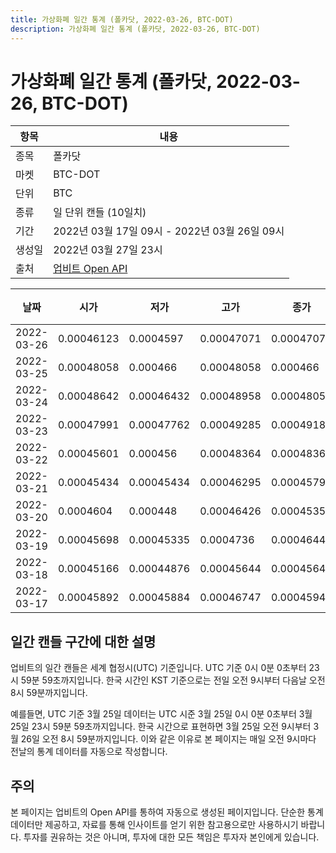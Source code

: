 ```yaml
---
title: 가상화폐 일간 통계 (폴카닷, 2022-03-26, BTC-DOT)
description: 가상화폐 일간 통계 (폴카닷, 2022-03-26, BTC-DOT)
---
```


가상화폐 일간 통계 (폴카닷, 2022-03-26, BTC-DOT)
===

|항목|내용|
|--|--|
|종목|폴카닷|
|마켓|BTC-DOT|
|단위|BTC|
|종류|일 단위 캔들 (10일치)|
|기간|2022년 03월 17일 09시 - 2022년 03월 26일 09시|
|생성일|2022년 03월 27일 23시|
|출처|[업비트 Open API](https://docs.upbit.com)|


|날짜|시가|저가|고가|종가|비고|
|--|--|--|--|--|--|
|2022-03-26|0.00046123|0.0004597|0.00047071|0.00047071|    |
|2022-03-25|0.00048058|0.000466|0.00048058|0.000466|    |
|2022-03-24|0.00048642|0.00046432|0.00048958|0.00048058|    |
|2022-03-23|0.00047991|0.00047762|0.00049285|0.00049182|    |
|2022-03-22|0.00045601|0.000456|0.00048364|0.00048364|    |
|2022-03-21|0.00045434|0.00045434|0.00046295|0.0004579|    |
|2022-03-20|0.0004604|0.000448|0.00046426|0.00045351|    |
|2022-03-19|0.00045698|0.00045335|0.0004736|0.00046446|    |
|2022-03-18|0.00045166|0.00044876|0.00045644|0.00045644|    |
|2022-03-17|0.00045892|0.00045884|0.00046747|0.00045942|    |


일간 캔들 구간에 대한 설명
---


업비트의 일간 캔들은 세계 협정시(UTC) 기준입니다. 
UTC 기준 0시 0분 0초부터 23시 59분 59초까지입니다. 
한국 시간인 KST 기준으로는 전일 오전 9시부터 다음날 오전 8시 59분까지입니다. 


예를들면, UTC 기준 3월 25일 데이터는 UTC 시준 3월 25일 0시 0분 0초부터 3월 25일 23시 59분 59초까지입니다. 
한국 시간으로 표현하면 3월 25일 오전 9시부터 3월 26일 오전 8시 59분까지입니다. 
이와 같은 이유로 본 페이지는 매일 오전 9시마다 전날의 통계 데이터를 자동으로 작성합니다. 


주의
---


본 페이지는 업비트의 Open API를 통하여 자동으로 생성된 페이지입니다. 
단순한 통계 데이터만 제공하고, 자료를 통해 인사이트를 얻기 위한 참고용으로만 사용하시기 바랍니다. 
투자를 권유하는 것은 아니며, 투자에 대한 모든 책임은 투자자 본인에게 있습니다. 
